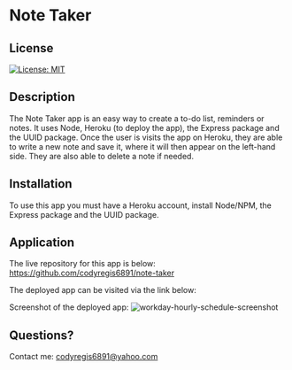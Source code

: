 # Note Taker

## License

[![License: MIT](https://img.shields.io/badge/License-MIT-yellow.svg)](https://opensource.org/licenses/MIT)

## Description

The Note Taker app is an easy way to create a to-do list, reminders or notes. It uses Node, Heroku (to deploy the app), the Express package and the UUID package. Once the user is visits the app on Heroku, they are able to write a new note and save it, where it will then appear on the left-hand side. They are also able to delete a note if needed.

## Installation

To use this app you must have a Heroku account, install Node/NPM, the Express package and the UUID package.

## Application

The live repository for this app is below:
https://github.com/codyregis6891/note-taker

The deployed app can be visited via the link below:

Screenshot of the deployed app:
![workday-hourly-schedule-screenshot](./images/)


## Questions?

Contact me: codyregis6891@yahoo.com